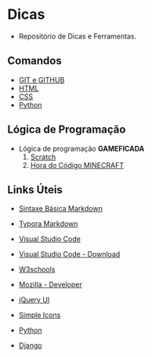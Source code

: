 # Dicas
- Repositório de Dicas e Ferramentas.

## Comandos
- [GIT e GITHUB](https://github.com/ErikSVieira/Dicas/blob/main/comandos/dicas_git.md)
- [HTML](https://github.com/ErikSVieira/Dicas/blob/main/comandos/dicas_html.md)
- [CSS](https://github.com/ErikSVieira/Dicas/blob/main/comandos/dicas_css.md)
- [Python](https://github.com/ErikSVieira/Dicas/blob/main/comandos/dicas_python.md)

## Lógica de Programação
- Lógica de programação **GAMEFICADA**
    1. [Scratch](https://scratch.mit.edu/)
    2. [Hora do Código MINECRAFT](https://studio.code.org/s/mc/lessons/1/levels/1)

## Links Úteis
* [Sintaxe Básica Markdown](https://www.markdownguide.org/basic-syntax/)

* [Typora Markdown](https://typora.io/)

* [Visual Studio Code](https://visualstudio.microsoft.com/pt-br/)

* [Visual Studio Code - Download](https://code.visualstudio.com/)

* [W3schools](https://www.w3schools.com/)

* [Mozilla - Developer](https://developer.mozilla.org/)

* [jQuery UI](https://jqueryui.com/)

* [Simple Icons](https://simpleicons.org/)

* [Python](https://www.python.org/)

* [Django](https://www.djangoproject.com/download/)
